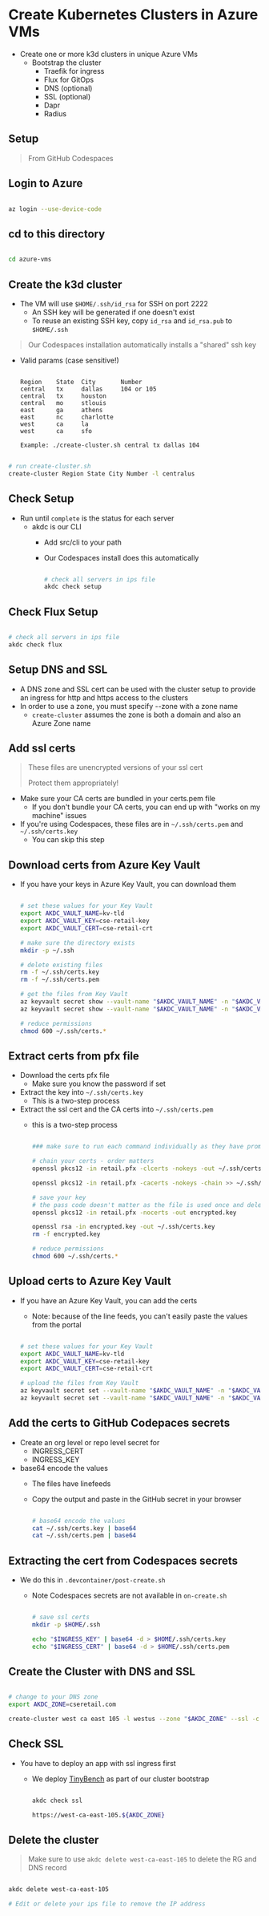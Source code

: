 # Create Kubernetes Clusters in Azure VMs

- Create one or more k3d clusters in unique Azure VMs
  - Bootstrap the cluster
    - Traefik for ingress
    - Flux for GitOps
    - DNS (optional)
    - SSL (optional)
    - Dapr
    - Radius

## Setup

> From GitHub Codespaces

## Login to Azure

```bash

az login --use-device-code

```

## cd to this directory

```bash

cd azure-vms

```

## Create the k3d cluster

- The VM will use `$HOME/.ssh/id_rsa` for SSH on port 2222
  - An SSH key will be generated if one doesn't exist
  - To reuse an existing SSH key, copy `id_rsa` and `id_rsa.pub` to `$HOME/.ssh`

> Our Codespaces installation automatically installs a "shared" ssh key

- Valid params (case sensitive!)

  ```text

  Region    State  City       Number
  central   tx     dallas     104 or 105
  central   tx     houston
  central   mo     stlouis
  east      ga     athens
  east      nc     charlotte
  west      ca     la
  west      ca     sfo

  Example: ./create-cluster.sh central tx dallas 104

  ```

```bash

# run create-cluster.sh
create-cluster Region State City Number -l centralus

```

## Check Setup

- Run until `complete` is the status for each server
  - akdc is our CLI
    - Add src/cli to your path
    - Our Codespaces install does this automatically

      ```bash

      # check all servers in ips file
      akdc check setup

      ```

## Check Flux Setup

```bash

# check all servers in ips file
akdc check flux

```

## Setup DNS and SSL

- A DNS zone and SSL cert can be used with the cluster setup to provide an ingress for http and https access to the clusters
- In order to use a zone, you must specify --zone with a zone name
  - `create-cluster` assumes the zone is both a domain and also an Azure Zone name

## Add ssl certs

> These files are unencrypted versions of your ssl cert
>
> Protect them appropriately!

- Make sure your CA certs are bundled in your certs.pem file
  - If you don't bundle your CA certs, you can end up with "works on my machine" issues
- If you're using Codespaces, these files are in `~/.ssh/certs.pem` and `~/.ssh/certs.key`
  - You can skip this step

## Download certs from Azure Key Vault

- If you have your keys in Azure Key Vault, you can download them

  ```bash

  # set these values for your Key Vault
  export AKDC_VAULT_NAME=kv-tld
  export AKDC_VAULT_KEY=cse-retail-key
  export AKDC_VAULT_CERT=cse-retail-crt

  # make sure the directory exists
  mkdir -p ~/.ssh

  # delete existing files
  rm -f ~/.ssh/certs.key
  rm -f ~/.ssh/certs.pem

  # get the files from Key Vault
  az keyvault secret show --vault-name "$AKDC_VAULT_NAME" -n "$AKDC_VAULT_KEY" --query "value" -o tsv > ~/.ssh/certs.key
  az keyvault secret show --vault-name "$AKDC_VAULT_NAME" -n "$AKDC_VAULT_CERT" --query "value" -o tsv > ~/.ssh/certs.pem

  # reduce permissions
  chmod 600 ~/.ssh/certs.*

  ```

## Extract certs from pfx file

- Download the certs pfx file
  - Make sure you know the password if set
- Extract the key into `~/.ssh/certs.key`
  - This is a two-step process
- Extract the ssl cert and the CA certs into `~/.ssh/certs.pem`
  - this is a two-step process

    ```bash

    ### make sure to run each command individually as they have prompts

    # chain your certs - order matters
    openssl pkcs12 -in retail.pfx -clcerts -nokeys -out ~/.ssh/certs.pem

    openssl pkcs12 -in retail.pfx -cacerts -nokeys -chain >> ~/.ssh/certs.pem

    # save your key
    # the pass code doesn't matter as the file is used once and deleted
    openssl pkcs12 -in retail.pfx -nocerts -out encrypted.key

    openssl rsa -in encrypted.key -out ~/.ssh/certs.key
    rm -f encrypted.key

    # reduce permissions
    chmod 600 ~/.ssh/certs.*

    ```

## Upload certs to Azure Key Vault

- If you have an Azure Key Vault, you can add the certs
  - Note: because of the line feeds, you can't easily paste the values from the portal

  ```bash

  # set these values for your Key Vault
  export AKDC_VAULT_NAME=kv-tld
  export AKDC_VAULT_KEY=cse-retail-key
  export AKDC_VAULT_CERT=cse-retail-crt

  # upload the files from Key Vault
  az keyvault secret set --vault-name "$AKDC_VAULT_NAME" -n "$AKDC_VAULT_KEY" -f ~/.ssh/certs.key
  az keyvault secret set --vault-name "$AKDC_VAULT_NAME" -n "$AKDC_VAULT_CERT" -f ~/.ssh/certs.pem

  ```

## Add the certs to GitHub Codepaces secrets

- Create an org level or repo level secret for
  - INGRESS_CERT
  - INGRESS_KEY
- base64 encode the values
  - The files have linefeeds
  - Copy the output and paste in the GitHub secret in your browser

    ```bash

    # base64 encode the values
    cat ~/.ssh/certs.key | base64
    cat ~/.ssh/certs.pem | base64

    ```

## Extracting the cert from Codespaces secrets

- We do this in `.devcontainer/post-create.sh`
  - Note Codespaces secrets are not available in `on-create.sh`

    ```bash

    # save ssl certs
    mkdir -p $HOME/.ssh

    echo "$INGRESS_KEY" | base64 -d > $HOME/.ssh/certs.key
    echo "$INGRESS_CERT" | base64 -d > $HOME/.ssh/certs.pem

    ```

## Create the Cluster with DNS and SSL

  ```bash

  # change to your DNS zone
  export AKDC_ZONE=cseretail.com

  create-cluster west ca east 105 -l westus --zone "$AKDC_ZONE" --ssl -c ~/.ssh/certs.pem -k ~/.ssh/akdc/certs.key 

  ```

## Check SSL

- You have to deploy an app with ssl ingress first
  - We deploy [TinyBench](https://github.com/bartr/tinybench) as part of our cluster bootstrap

    ```bash

    akdc check ssl

    https://west-ca-east-105.${AKDC_ZONE}

    ```

## Delete the cluster

> Make sure to use `akdc delete west-ca-east-105` to delete the RG and DNS record

  ```bash

  akdc delete west-ca-east-105

  # Edit or delete your ips file to remove the IP address

  ```
